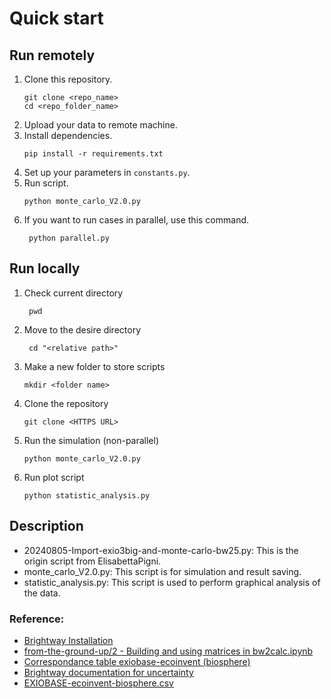 # Quick start
## Run remotely
1. Clone this repository.
    ```
    git clone <repo_name>
    cd <repo_folder_name>
    ```
2. Upload your data to remote machine.
4. Install dependencies.
    ```
    pip install -r requirements.txt
    ```
5. Set up your parameters in `constants.py`.
6. Run script.
    ```
    python monte_carlo_V2.0.py
    ```
7. If you want to run cases in parallel, use this command.
   ```
    python parallel.py
   ```

## Run locally
1. Check current directory
   ```
    pwd
   ```
2. Move to the desire directory
   ```
    cd "<relative path>"
   ```
3. Make a new folder to store scripts
    ```
    mkdir <folder name>
    ```
4. Clone the repository
    ```
    git clone <HTTPS URL>
    ```
5. Run the simulation (non-parallel)
    ```
    python monte_carlo_V2.0.py
    ```
6. Run plot script
    ```
    python statistic_analysis.py
    ```


## Description
- 20240805-Import-exio3big-and-monte-carlo-bw25.py: This is the origin script from ElisabettaPigni.
- monte_carlo_V2.0.py: This script is for simulation and result saving.
- statistic_analysis.py: This script is used to perform graphical analysis of the data.

### Reference:  
- [Brightway Installation](https://docs.brightway.dev/en/latest/content/installation/index.html)  
- [from-the-ground-up/2 - Building and using matrices in bw2calc.ipynb](https://github.com/brightway-lca/from-the-ground-up/blob/main/2%20-%20Building%20and%20using%20matrices%20in%20bw2calc.ipynb)  
- [Correspondance table exiobase-ecoinvent (biosphere)](https://github.com/brightway-lca/brightway2-io/blob/main/bw2io/data/lci/EXIOBASE-ecoinvent-biosphere.csv?plain=1)
- [Brightway documentation for uncertainty](https://stats-arrays.readthedocs.io/en/latest/#mapping-parameter-array-columns-to-uncertainty-distributions)  
- [EXIOBASE-ecoinvent-biosphere.csv](https://github.com/brightway-lca/brightway2-io/blob/main/bw2io/data/lci/EXIOBASE-ecoinvent-biosphere.csv?plain=1)  

